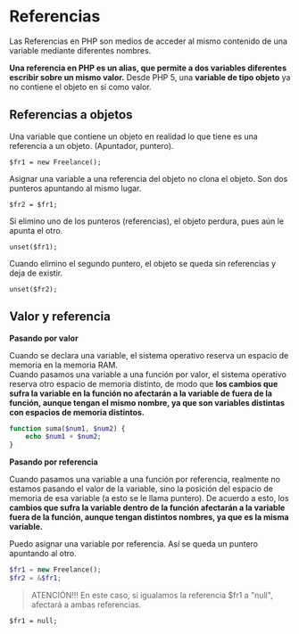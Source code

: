 # Referencias

Las Referencias en PHP son medios de acceder al mismo contenido de una variable mediante diferentes nombres.

**Una referencia en PHP es un alias, que permite a dos variables diferentes escribir sobre un mismo valor.** Desde PHP 5, una **variable de tipo objeto** ya no contiene el objeto en sí como valor.

## Referencias a objetos

Una variable que contiene un objeto en realidad lo que tiene es una referencia a un objeto. (Apuntador, puntero).

`$fr1 = new Freelance();`

Asignar una variable a una referencia del objeto no clona el objeto. Son dos punteros apuntando al mismo lugar.

`$fr2 = $fr1;`

Si elimino uno de los punteros (referencias), el objeto perdura, pues aún le apunta el otro.

`unset($fr1);`

Cuando elimino el segundo puntero, el objeto se queda sin referencias y deja de existir.

`unset($fr2);`

## Valor y referencia

**Pasando por valor**

Cuando se declara una variable, el sistema operativo reserva un espacio de memoria en la memoria RAM.  
Cuando pasamos una variable a una función por valor, el sistema operativo reserva otro espacio de memoria distinto, de modo que **los cambios que sufra la variable en la función no afectarán a la variable de fuera de la función, aunque tengan el mismo nombre, ya que son variables distintas con espacios de memoria distintos.**

```php
function suma($num1, $num2) {
    echo $num1 + $num2;
}
```

**Pasando por referencia**

Cuando pasamos una variable a una función por referencia, realmente no estamos pasando el valor de la variable, sino la posición del espacio de memoria de esa variable (a esto se le llama puntero). De acuerdo a esto, los **cambios que sufra la variable dentro de la función afectarán a la variable fuera de la función, aunque tengan distintos nombres, ya que es la misma variable.**

Puedo asignar una variable por referencia. Así se queda
un puntero apuntando al otro.

```php 
$fr1 = new Freelance();
$fr2 = &$fr1;
```

> ATENCIÓN!!! En este caso, si igualamos la referencia $fr1 a "null", afectará a ambas referencias.

`$fr1 = null;`